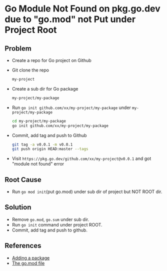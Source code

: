 # Go Module Not Found on pkg.go.dev due to "go.mod" not Put under Project Root

## Problem
* Create a repo for Go project on Github
* Git clone the repo

  ```sh
  my-project
  ```
* Create a sub dir for Go package

  ```sh
  my-project/my-package
  ```

* Run `go init github.com/xx/my-project/my-package` under `my-project/my-package`

  ```sh
  cd my-project/my-package
  go init github.com/xx/my-project/my-package
  ```

* Commit, add tag and push to Github

  ```sh
  git tag -a v0.0.1 -m v0.0.1
  git push origin HEAD:master --tags
  ```

* Visit `https://pkg.go.dev/github.com/xx/my-project@v0.0.1` and got "module not found" error

## Root Cause
* Run `go mod init`(put go.mod) under sub dir of project but NOT ROOT dir.

## Solution
* Remove `go.mod`, `go.sum` under sub dir.
* Run `go init` command under project ROOT.
* Commit, add tag and push to github.

## References
* [Adding a package](https://pkg.go.dev/about#adding-a-package)
* [The go.mod file](https://pkg.go.dev/cmd/go#hdr-The_go_mod_file)
